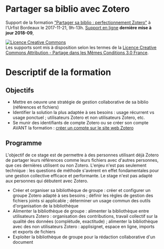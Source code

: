 # Partager sa biblio avec Zotero
Support de la formation ["Partager sa biblio : perfectionnement Zotero"](https://sygefor.reseau-urfist.fr/#!/training/6877/7396/) à l'Urfist Bordeaux le 2017-11-21, 9h-13h.
[Support en ligne](https://github.com/fflamerie/zotero_collaborative/blob/master/2017_11_21_zotero_urfist_bx.md) **dernière mise à jour 2018-09**,

<a rel="license" href="http://creativecommons.org/licenses/by-sa/3.0/fr/"><img alt="Licence Creative Commons" style="border-width:0" src="https://i.creativecommons.org/l/by-sa/3.0/fr/88x31.png" /></a><br />Les supports sont mis à disposition selon les termes de la <a rel="license" href="http://creativecommons.org/licenses/by-sa/3.0/fr/">Licence Creative Commons Attribution -  Partage dans les Mêmes Conditions 3.0 France</a>.

# Descriptif de la formation
## Objectifs
- Mettre en oeuvre une stratégie de gestion collaborative de sa biblio (références et fichiers)
- Identifier la solution la plus adaptée à ses besoins : usage récurrent vs usage ponctuel ; utilisateurs Zotero et non utilisateurs Zotero, etc.
- Se munir des identifiants de compte Zotero ou se créer son compte AVANT la formation : [créer un compte sur le site web Zotero](https://www.zotero.org/user/register)

## Programme
L'objectif de ce stage est de permettre à des personnes utilisant déjà Zotero de partager leurs références comme leurs fichiers avec d'autres personnes, que ces dernières utilisent ou non Zotero.
L'enjeu n'est pas seulement technique : les questions de méthode s'avèrent en effet fondamentales pour une gestion collective efficace et performante. Le stage n'est pas adapté aux personnes qui débutent avec Zotero.

- Créer et organiser sa bibliothèque de groupe : créer et configurer un groupe Zotero adapté à ses besoins ; définir les règles de gestion des fichiers joints si applicable ; déterminer un usage commun des outils d'organisation de la bibliothèque
- Alimenter la bibliothèque de groupe : alimenter la bibliothèque entre utilisateurs Zotero : organisation des contributions, travail collectif sur la qualité des données (complétude, exactitude) ; alimenter la bibliothèque avec des non utilisateurs Zotero : applisignet, espace en ligne, imports et exports de fichiers
- Exploiter la bibliothèque de groupe pour la rédaction collaborative d'un document
